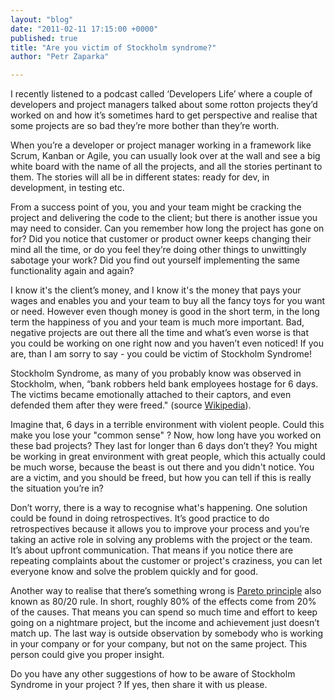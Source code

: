 ```yaml
---
layout: "blog"
date: "2011-02-11 17:15:00 +0000"
published: true
title: "Are you victim of Stockholm syndrome?"
author: "Petr Zaparka"

---
```


<p>I recently listened to a podcast called &lsquo;Developers Life&rsquo; where a couple of developers and project managers talked about some rotton projects they&rsquo;d worked on and how it&rsquo;s sometimes hard to get perspective and realise that some projects are so bad they&rsquo;re more bother than they&rsquo;re worth.</p>
<p>When you&rsquo;re a developer or project manager working in a framework like Scrum, Kanban or Agile, you can usually look over at the wall and see a big white board with the name of all the projects, and all the stories pertinant to them. The stories will all be in different states: ready for dev, in development, in testing etc.</p>
<p>From a success point of you, you and your team might be cracking the project and delivering the code to the client; but there is another issue you may need to consider. Can you remember how long the project has gone on for? Did you notice that customer or product owner keeps changing their mind all the time, or do you feel they&rsquo;re doing other things to unwittingly sabotage your work? Did you find out yourself implementing the same functionality again and again?</p>
<p>I know it&#39;s the client&rsquo;s money, and I know it&#39;s the money that pays your wages and enables you and your team to buy all the fancy toys for you want or need. However even though money is good in the short term, in the long term the happiness of you and your team is much more important. Bad, negative projects are out there all the time and what&rsquo;s even worse is that you could be working on one right now and you haven&rsquo;t even noticed! If you are, than I am sorry to say - you could be victim of Stockholm Syndrome!</p>
<p>Stockholm Syndrome, as many of you probably know was observed in Stockholm, when, &ldquo;bank robbers held bank employees hostage for 6 days. The victims became emotionally attached to their captors, and even defended them after they were freed.&quot; (source <a href="http://en.wikipedia.org/wiki/Stockholm_syndrome" target="_blank">Wikipedia</a>).</p>
<p>Imagine that, 6 days in a terrible environment with violent people. Could this make you lose your &quot;common sense&quot; ? Now, how long have you worked on these bad projects? They last for longer than 6 days don&rsquo;t they? You might be working in great environment with great people, which this actually could be much worse, because the beast is out there and you didn&#39;t notice. You are a victim, and you should be freed, but how you can tell if this is really the situation you&rsquo;re in?</p>
<p>Don&rsquo;t worry, there is a way to recognise what&#39;s happening. One solution could be found in doing retrospectives. It&rsquo;s good practice to do retrospectives because it allows you to improve your process and you&rsquo;re taking an active role in solving any problems with the project or the team. It&rsquo;s about upfront communication. That means if you notice there are repeating complaints about the customer or project&#39;s craziness, you can let everyone know and solve the problem quickly and for good.</p>
<p>Another way to realise that there&rsquo;s something wrong is <a href="http://en.wikipedia.org/wiki/Pareto_principle" target="_blank">Pareto principle</a> also known as 80/20 rule. In short, roughly 80% of the effects come from 20% of the causes. That means you can spend so much time and effort to keep going on a nightmare project, but the income and achievement just doesn&rsquo;t match up. The last way is outside observation by somebody who is working in your company or for your company, but not on the same project. This person could give you proper insight.</p>
<p>Do you have any other suggestions of how to be aware of Stockholm Syndrome in your project ? If yes, then share it with us please.</p>

